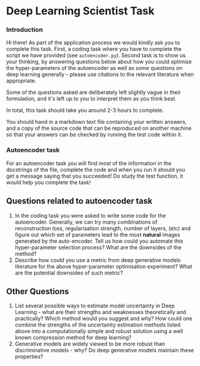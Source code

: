 # Deep Learning Scientist Task

### Introduction

Hi there! As part of the application process we would kindly ask you to complete this task. First, a coding task where you have to complete the script we have provided (see `autoencoder.py`). Second task is to show us your thinking, by answering questions below about how you could optimise the hyper-parameters of the autoencoder as well as some questions on deep learning generally - please use citations to the relevant literature when appropriate. 

Some of the questions asked are deliberately left slightly vague in their formulation, and it's left up to you to interpret them as you think best.

In total, this task should take you around 2-3 hours to complete.

You should hand in a markdown text file containing your written answers, and a copy of the source code that can be reproduced on another machine so that your answers can be checked by running the test code within it.

### Autoencoder task

For an autoencoder task you will find most of the information in the docstrings of the file, complete the code and when you run it should you get a message saying that you succeeded! Do study the test function, it would help you complete the task! 

## Questions related to autoencoder task

1. In the coding task you were asked to write some code for the autoencoder. Generally, we can try many combinations of reconstruction loss, regularisation strength, number of layers, (etc) and figure out which set of parameters lead to the most **natural** images generated by the auto-encoder. Tell us how could you automate this hyper-parameter selection process? What are the downsides of the method? 
2. Describe how could you use a metric from deep generative models literature for the above hyper-parameter optimisation experiment? What are the potential downsides of such metric? 

## Other Questions

1. List several possible ways to estimate model uncertainty in Deep Learning - what are their strengths and weaknesses theoretically and practically? Which method would you suggest and why? How could one combine the strengths of the uncertainty estimation methods listed above into a computationally simple and robust solution using a well known compression method for deep learning?
3. Generative models are widely viewed to be more robust than discriminative models - why? Do deep generative models maintain these properties? 

